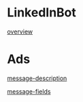 # LinkedInBot
[overview](./overview.md ':include')
# Ads

[message-description](./Ads/message-description.md ':include')

[message-fields](./Ads/message-table.md ':include')
